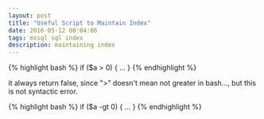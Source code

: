 ```yaml
---
layout: post
title: "Useful Script to Maintain Index"
date: 2016-05-12 00:04:06
tags: mssql sql index
description: maintaining index 
---
```



{% highlight bash %}
if ($a > 0) {
    ...
} 
{% endhighlight %}
 
 it always return false, since ">" doesn't mean not greater in bash..., but this is not syntactic error.
 
 {% highlight bash %}
if ($a -gt 0) {
    ...
} 
{% endhighlight %}

